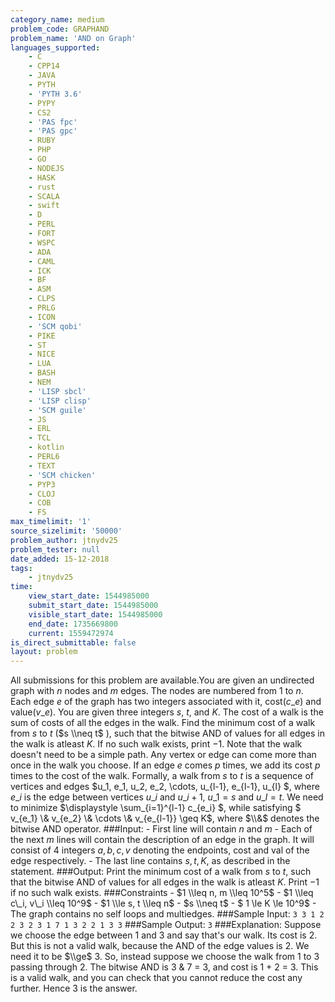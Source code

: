 ```yaml
---
category_name: medium
problem_code: GRAPHAND
problem_name: 'AND on Graph'
languages_supported:
    - C
    - CPP14
    - JAVA
    - PYTH
    - 'PYTH 3.6'
    - PYPY
    - CS2
    - 'PAS fpc'
    - 'PAS gpc'
    - RUBY
    - PHP
    - GO
    - NODEJS
    - HASK
    - rust
    - SCALA
    - swift
    - D
    - PERL
    - FORT
    - WSPC
    - ADA
    - CAML
    - ICK
    - BF
    - ASM
    - CLPS
    - PRLG
    - ICON
    - 'SCM qobi'
    - PIKE
    - ST
    - NICE
    - LUA
    - BASH
    - NEM
    - 'LISP sbcl'
    - 'LISP clisp'
    - 'SCM guile'
    - JS
    - ERL
    - TCL
    - kotlin
    - PERL6
    - TEXT
    - 'SCM chicken'
    - PYP3
    - CLOJ
    - COB
    - FS
max_timelimit: '1'
source_sizelimit: '50000'
problem_author: jtnydv25
problem_tester: null
date_added: 15-12-2018
tags:
    - jtnydv25
time:
    view_start_date: 1544985000
    submit_start_date: 1544985000
    visible_start_date: 1544985000
    end_date: 1735669800
    current: 1559472974
is_direct_submittable: false
layout: problem
---
```

All submissions for this problem are available.You are given an undirected graph with $n$ nodes and $m$ edges. The nodes are numbered from 1 to $n$. Each edge $e$ of the graph has two integers associated with it, cost($c\_e$) and value($v\_e$). You are given three integers $s$, $t$, and $K$. The cost of a walk is the sum of costs of all the edges in the walk. Find the minimum cost of a walk from $s$ to $t$ ($s \\neq t$ ), such that the bitwise AND of values for all edges in the walk is atleast $K$. If no such walk exists, print $-1$. Note that the walk doesn't need to be a simple path. Any vertex or edge can come more than once in the walk you choose. If an edge $e$ comes $p$ times, we add its cost $p$ times to the cost of the walk. Formally, a walk from $s$ to $t$ is a sequence of vertices and edges $u\_1, e\_1, u\_2, e\_2, \\cdots, u\_{l-1}, e\_{l-1}, u\_{l} $, where $e\_i$ is the edge between vertices $u\_{i}$ and $u\_{i+1}$, $u\_1 = s$ and $u\_l = t$. We need to minimize $\\displaystyle \\sum\_{i=1}^{l-1} c\_{e\_i} $, while satisfying $ v\_{e\_1} \\& v\_{e\_2} \\& \\cdots \\& v\_{e\_{l-1}} \\geq K$, where $\\&$ denotes the bitwise AND operator. ###Input: - First line will contain $n$ and $m$ - Each of the next $m$ lines will contain the description of an edge in the graph. It will consist of 4 integers $a, b, c, v$ denoting the endpoints, cost and val of the edge respectively. - The last line contains $s, t, K$, as described in the statement. ###Output: Print the minimum cost of a walk from $s$ to $t$, such that the bitwise AND of values for all edges in the walk is atleast $K$. Print $-1$ if no such walk exists. ###Constraints - $1 \\leq n, m \\leq 10^5$ - $1 \\leq c\_i, v\_i \\leq 10^9$ - $1 \\le s, t \\leq n$ - $s \\neq t$ - $ 1 \\le K \\le 10^9$ - The graph contains no self loops and multiedges. ###Sample Input: ``` 3 3 1 2 2 3 2 3 1 7 1 3 2 2 1 3 3 ``` ###Sample Output: ``` 3 ``` ###Explanation: Suppose we choose the edge between 1 and 3 and say that's our walk. Its cost is 2. But this is not a valid walk, because the AND of the edge values is 2. We need it to be $\\ge$ 3. So, instead suppose we choose the walk from $1$ to $3$ passing through $2$. The bitwise AND is 3 & 7 = 3, and cost is 1 + 2 = 3. This is a valid walk, and you can check that you cannot reduce the cost any further. Hence 3 is the answer.
